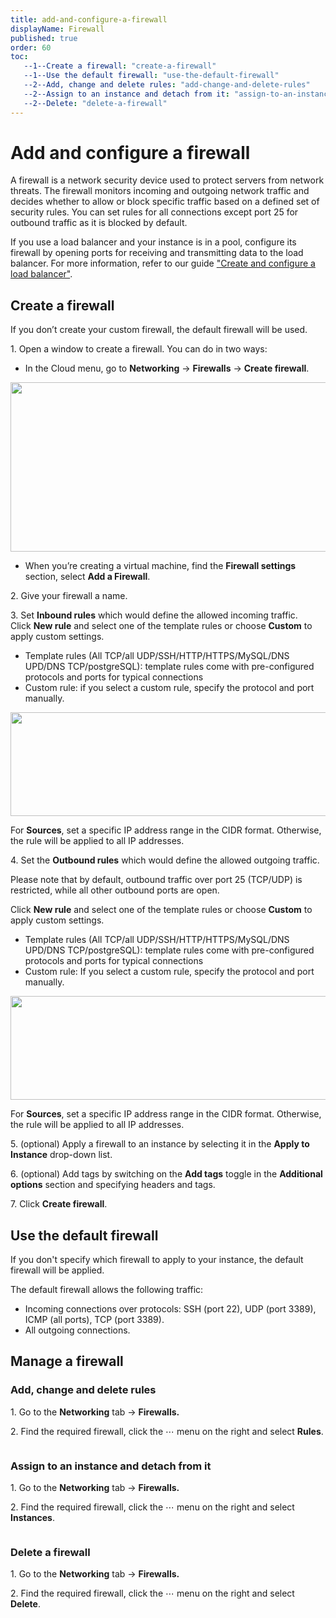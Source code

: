 ```yaml
---
title: add-and-configure-a-firewall
displayName: Firewall
published: true
order: 60
toc:
   --1--Create a firewall: "create-a-firewall"
   --1--Use the default firewall: "use-the-default-firewall"
   --2--Add, change and delete rules: "add-change-and-delete-rules"
   --2--Assign to an instance and detach from it: "assign-to-an-instance-and-detach-from-it"
   --2--Delete: "delete-a-firewall"
---
```

# Add and configure a firewall

A firewall is a network security device used to protect servers from network threats. The firewall monitors incoming and outgoing network traffic and decides whether to allow or block specific traffic based on a defined set of security rules. You can set rules for all connections except port 25 for outbound traffic as it is blocked by default.

If you use a load balancer and your instance is in a pool, configure its firewall by opening ports for receiving and transmitting data to the load balancer. For more information, refer to our guide <a href="https://gcore.com/docs/cloud/networking/create-and-configure-a-load-balancer" target="_blank">"Create and configure a load balancer"</a>.

## Create a firewall

If you don’t create your custom firewall, the default firewall will be used.

1\. Open a window to create a firewall. You can do in two ways:

*   In the Cloud menu, go to **Networking** → **Firewalls** → **Create firewall**.  

 <img src="https://support.gcore.com/hc/article_attachments/13257548714001" alt="" width="580" height="271">  
    
*   When you’re creating a virtual machine, find the **Firewall settings** section, select **Add a Firewall**. 

2\. Give your firewall a name. 

3\. Set **Inbound rules** which would define the allowed incoming traffic.  
Click **New rule** and select one of the template rules or choose **Custom** to apply custom settings.

*   Template rules (All TCP/all UDP/SSH/HTTP/HTTPS/MySQL/DNS UPD/DNS TCP/postgreSQL): template rules come with pre-configured protocols and ports for typical connections 
*   Custom rule: if you select a custom rule, specify the protocol and port manually. 

<img src="https://support.gcore.com/hc/article_attachments/13257703188369" alt="" width="569" height="166">

For **Sources**, set a specific IP address range in the CIDR format. Otherwise, the rule will be applied to all IP addresses. 

4\. Set the **Outbound rules** which would define the allowed outgoing traffic.

Please note that by default, outbound traffic over port 25 (TCP/UDP) is restricted, while all other outbound ports are open.

Click **New rule** and select one of the template rules or choose **Custom** to apply custom settings.

*   Template rules (All TCP/all UDP/SSH/HTTP/HTTPS/MySQL/DNS UPD/DNS TCP/postgreSQL): template rules come with pre-configured protocols and ports for typical connections 
*   Custom rule: If you select a custom rule, specify the protocol and port manually.

<img src="https://support.gcore.com/hc/article_attachments/13257703188369" alt="" width="569" height="166">

For **Sources**, set a specific IP address range in the CIDR format. Otherwise, the rule will be applied to all IP addresses. 

5\. (optional) Apply a firewall to an instance by selecting it in the **Apply to Instance** drop-down list.

6\. (optional) Add tags by switching on the **Add tags** toggle in the **Additional options** section and specifying headers and tags. 

7\. Click **Create firewall**.

## Use the default firewall

If you don't specify which firewall to apply to your instance, the default firewall will be applied.

The default firewall allows the following traffic:

*   Incoming connections over protocols: SSH (port 22), UDP (port 3389), ICMP (all ports), TCP (port 3389).
*   All outgoing connections.

## Manage a firewall

### Add, change and delete rules

1\. Go to the **Networking** tab → **Firewalls.**

2\. Find the required firewall, click the ⋯ menu on the right and select **Rules**.

<img src="https://support.gcore.com/hc/article_attachments/13257832035729" alt="">

### Assign to an instance and detach from it

1\. Go to the **Networking** tab → **Firewalls.**

2\. Find the required firewall, click the ⋯ menu on the right and select **Instances**.

<img src="https://support.gcore.com/hc/article_attachments/13258087088401" alt="">

### Delete a firewall

1\. Go to the **Networking** tab → **Firewalls.**

2\. Find the required firewall, click the ⋯ menu on the right and select **Delete**.

<img src="https://support.gcore.com/hc/article_attachments/13258132640145" alt="">